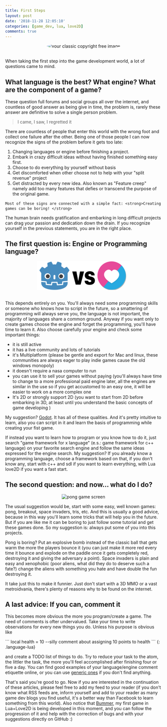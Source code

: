 ```yaml
---
title: First Steps
layout: post
date: '2018-11-28 12:05:10'
categories: [game_dev, lua, love2D]
comments: true
---
```


<center><img alt="your classic copyright free image" style="border-radius:50%;"  src="http://www.picpedia.org/highway-signs/images/reasonable-doubt.jpg" width="200px" height="200px" /></center>
<br>
<p> When taking the first step into the game development world, a lot of questions came to mind. </p>
<h2>What language is the best? What engine? What are the component of a game?</h2>


<p>These question full forums and social groups all over the internet, and countless of good answer as being give in time, the problem is, rarely these answer are definitive to solve a single person problem.
</p>
<blockquote>I came, I saw, I regretted it</blockquote>
<p>
	There are countless of people that enter this world with the wrong foot and collect one failure after the other. Being one of those people I can now recognize the signs of the problem before it gets too late: 
	<ol>
		<li>Changing languages or engine before finishing a project.</li>
		<li>Embark in crazy difficult ideas without having finished something easy first.</li>
		<li>Choose to do everything by yourself without basis</li>
		<li>Get discomforted when other choose not to help with your "split revenue" project</li>
		<li>Get distracted by every new idea. Also known as "Feature creep" namely add too many features that defies or transcend the purpose of the original game.</li>
	</ol>

	Most of these signs are connected with a simple fact: <strong>Creating games can be boring! </strong>
</p>
<p>
	The human brain needs gratification and embarking in long difficult projects can drag your passion and dedication down the drain. If you recognize yourself in the previous statements, you are in the right place.
</p>
<h2>The first question is: Engine or Programming language?</h2>

<center><img src="/images/post/2018-11-28/languageVSeditor.png" alt="engine vs programming language" /></center>
<br/>
<p>
	This depends entirely on you. You'll always need some programming skills or someone who knows how to script in the future, so a smattering of programming will always serve you, the language is not important, the majority 
	of languages share a common ground. Anyway if you want only to create games choose the engine and forget the programming, you'll have time to learn it. Also choose carefully your engine and check some important things: 
	<ul>
		<li> it is still active</li>
		<li> it has a live community and lots of tutorials</li>
		<li> it's Multiplatform  (please be gentle and export for Mac and linux, these communities are always eager to play indie games cause the old windows monopoly)</li>
		<li> it doesn't require a nasa computer to run</li>
		<li> you can use it to sell your games without paying (you'll always have time to change to a more professional paid engine later, all the engines are similar in the use so if you get accustomed to an easy one, it will be easier to work on a more complex one</li>
		<li>It's 2D or strongly support 2D (you want to start from 2D before embarking in 3D, at least until you understand the basic concepts of game developing )</li>
	</ul>
</p>
<p>
	My suggestion? <a href="https://godotengine.org" >Godot</a>.  It has all of these qualities. And it's pretty intuitive to learn, also you can script in it and learn the basis of programming while creating your fist game.
</p>
<p>
	If instead you want to learn how to program or you know how to do it, just search "game framework for x language" (e.s.: game framework for c++ language) on your favorite search engine and follow the same ideas expressed for the engine search. My suggestion? If you already know a 
	programming language, choose a framework based on that, if you don't know any, start with c++ and sdl if you want to learn everything, with Lua love2D if you want a fast start. 
</p>

<h2>The second question: and now... what do I do?</h2>
<center><img width="400px" src="https://upload.wikimedia.org/wikipedia/commons/f/f8/Pong.png" alt="pong game screen"/></center>
<p>
	The usual suggestion would be, start with some easy, well known games: pong, breakout, space invaders, tris, etc. And this is usually a good advice, because in this way you'll learn some tricks that will help you in the future. But if you are like me it can be boring to just follow some tutorial and get these games done. So my suggestion is: always put some of you into this projects. </p>
<p>
	Pong is boring? Put an explosive bomb instead of the classic ball that gets warm  the more the players bounce it
	(you can just make it more red every time it bounce and explode on the paddle once it gets completely red, destroying it and giving the adversary a point). Space invaders is plain and easy and xenophobic (poor aliens, what did they do to deserve such a fate?) change
	the aliens with something you hate and have double the fun destroying it.</p>
<p>
	It take just this to make it funnier. Just don't start with a 3D MMO or a vast metroidvania, there's plenty of reasons why to be found on the internet.
</p>
<h2>A last advice: If you can, comment it</h2>
<p>
	This becomes more obvious the more you program/create a game. The need of comments is ofter undervalued. Take your time to write observations for every new things you do. 
	Unless his purpose is obvious like </p>
``` 
	local health = 10 --silly comment about assigning 10 points to health 
```
{: .language-lua}
<p>
	and create a TODO list of things to do. Try to reduce your task to the atom, the littler the task, the more you'll feel accomplished after finishing four or five a day. You can find good examples of your language/engine comment etiquette online, or you can use <a href="https://www.cs.utah.edu/~germain/PPS/Topics/commenting.html">generic ones</a> if you don't find anything.
</p> 
<p>That's said you're good to go. Now if you are interested in the continuation of these articles, please feel free to add my feed to your reader (if you don't know what RSS feeds are, inform yourself and add to your reader as many game dev blogs you find useful, it's a better way than
Facebook to learn something from this world). Also notice that <a href="https://github.com/sagana/Bummer">Bummer</a>, my first game in Lua+Love2D is being developed in this moment, and you can follow the progression of it and help with the correction of bugs and with your suggestions directly on GitHub :)</p>
